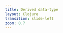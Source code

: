 ```yaml
---
title: Derived data-type
layout: Clojure
transition: slide-left
zoom: 0.7
---
```


<template v-slot:header>

# Dervied types

</template>

<template v-slot:left>

```clojure
;; =====vector===== 
;; eager + realized

(def list-of-numbers
  [1 2 3])

(def list-of-nums
  (vector 1 2 3 4))
```

```clojure
;; =====set=====

(def set-of-numbers
  #{1 2 3 4})

(def set-of-nums
  (set [1 2 3 4 5]))

;; set extends a function which will used to validat
;; the existense of the value within the set

(set-of-numbers 1) ;; => 1

(set-of-numbers 101) ;; => nil
```

```clojure
;; =====extracting data=====

;; to extract data from
;; - vector
;; - sequence
;; - lazy-seq
;; you make use of `index`

(get list-of-nums 0) ;; => 1
(get seq-of-nums 0) ;; => 1
(get lazy-seq-of-numbers 0) ;; => 1
```

</template>

<template v-slot:right>

```clojure
;; =====sequence=====

(def seq-of-numbers
  '(1 2 3 4))

(def seq-of-nums
  (seq [1 2 3 4]))
```

```clojure
;; =====lazy-seq=====
;; not eager + not-realized unless required

(def lazy-seq-of-numbers
  (lazy-seq [1 2 3 4]))
```

```clojure
;; =====hash-map=====
;; hash-map is like
;; - dictionary in python
;; - object in javascript
;; it requires { key -> value } meaning the hash-map
;; requires even-number of arguments

(def map-of-value {1 "one" "two" 2})
```

```clojure
;; to extract data from hash-map you make use of key
(get map-of-value 1) ;; => "one"
(get map-of-value "two") ;; => 2

;; not in hash-map is returned as nil
(get map-of-value "three") ;; => nil
(get map-of-value 3) ;; => nil
```

</template>
